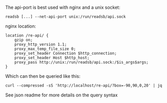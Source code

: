 The api-port is best used with nginx and a unix socket:

```
readsb [...] --net-api-port unix:/run/readsb/api.sock
```

nginx location:
```
location /re-api/ {
    gzip on;
    proxy_http_version 1.1;
    proxy_max_temp_file_size 0;
    proxy_set_header Connection $http_connection;
    proxy_set_header Host $http_host;
    proxy_pass http://unix:/run/readsb/api.sock:/$is_args$args;
}
```


Which can then be queried like this:
```
curl --compressed -sS 'http://localhost/re-api/?box=-90,90,0,20' | jq
```

See json readme for more details on the query syntax
